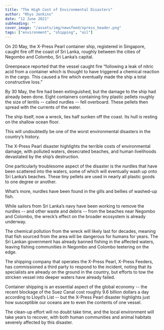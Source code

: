 ```yaml
---
title: "The High Cost of Environmental Disasters"
author: "Rhys Jenkins"
date: "12 June 2021"
subheading: ""
cover_image: "/assets/img/newsfeed/xpress_header.png"
tags: ["environment", "shipping", "oil"]
---
```

On 20 May, the X-Press Pearl container ship, registered in Singapore, caught fire off the coast of Sri Lanka, roughly between the cities of Negombo and Colombo, Sri Lanka’s capital.

Greenpeace reported that the vessel caught fire “following a leak of nitric acid from a container which is thought to have triggered a chemical reaction in the cargo. This caused a fire which eventually made the ship a total constructive loss.”

By 30 May, the fire had been extinguished, but the damage to the ship had already been done. Eight containers containing tiny plastic pellets roughly the size of lentils -- called nurdles -- fell overboard. These pellets then spread with the currents of the water.

The ship itself, now a wreck, lies half sunken off the coast. Its hull is resting on the shallow ocean floor.

This will undoubtedly be one of the worst environmental disasters in the country’s history.

The X-Press Pearl disaster highlights the terrible costs of environmental damage, with polluted waters, desecrated beaches, and human livelihoods devastated by the ship’s destruction.

One particularly troublesome aspect of the disaster is the nurdles that have been scattered into the waters, some of which will eventually wash up onto Sri Lanka’s beaches. These tiny pellets are used in nearly all plastic goods to one degree or another.

What’s more, nurdles have been found in the gills and bellies of washed-up fish.

While sailors from Sri Lanka’s navy have been working to remove the nurdles -- and other waste and debris -- from the beaches near Negombo and Colombo, the wreck’s effect on the broader ecosystem is already underway.

The chemical pollution from the wreck will likely last for decades, meaning that fish sourced from the area will be dangerous for humans for years. The Sri Lankan government has already banned fishing in the affected waters, leaving fishing communities in Negombo and Colombo teetering on the edge.

The shipping company that operates the X-Press Pearl, X-Press Feeders, has commissioned a third party to respond to the incident, noting that its specialists are already on the ground in the country, but efforts to tow the stricken vessel into deeper waters have already failed.

Container shipping is an essential aspect of the global economy -- the recent blockage of the Suez Canal cost roughly 9.6 billion dollars a day according to Lloyd’s List -- but the X-Press Pearl disaster highlights just how susceptible our oceans are to even the contents of one vessel.

The clean-up effort will no doubt take time, and the local environment will take years to recover, with both human communities and animal habitats severely affected by this disaster.